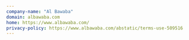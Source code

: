 ```yaml
---
company-name: "Al Bawaba"
domain: albawaba.com
home: https://www.albawaba.com/
privacy-policy: https://www.albawaba.com/abstatic/terms-use-509516
---
```




